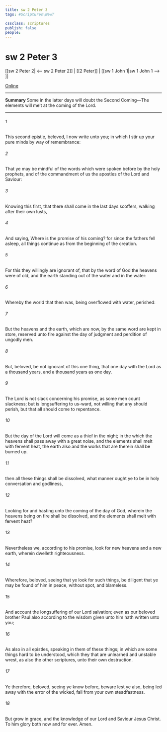 ```yaml
---
title: sw 2 Peter 3
tags: #Scriptures\NewT

cssclass: scriptures
publish: false
people:
---
```


# sw 2 Peter 3
[[sw 2 Peter 2| <-- sw 2 Peter 2]] | [[2 Peter]] | [[sw 1 John 1|sw 1 John 1 --> ]]

[Online](https://churchofjesuschrist.org/study/scriptures/nt/2-pet/3?lang=eng)

---
__Summary__
Some in the latter days will doubt the Second Coming—The elements will melt at the coming of the Lord.

---
###### 1 
This second epistle, beloved, I now write unto you; in  which I stir up your pure minds by way of remembrance:

###### 2 
That ye may be mindful of the words which were spoken before by the holy prophets, and of the commandment of us the apostles of the Lord and Saviour:

###### 3 
Knowing this first, that there shall come in the last days scoffers, walking after their own lusts,

###### 4 
And saying, Where is the promise of his coming? for since the fathers fell asleep, all things continue as  from the beginning of the creation.

###### 5 
For this they willingly are ignorant of, that by the word of God the heavens were of old, and the earth standing out of the water and in the water:

###### 6 
Whereby the world that then was, being overflowed with water, perished:

###### 7 
But the heavens and the earth, which are now, by the same word are kept in store, reserved unto fire against the day of judgment and perdition of ungodly men.

###### 8 
But, beloved, be not ignorant of this one thing, that one day  with the Lord as a thousand years, and a thousand years as one day.

###### 9 
The Lord is not slack concerning his promise, as some men count slackness; but is longsuffering to us-ward, not willing that any should perish, but that all should come to repentance.

###### 10 
But the day of the Lord will come as a thief in the night; in the which the heavens shall pass away with a great noise, and the elements shall melt with fervent heat, the earth also and the works that are therein shall be burned up.

###### 11 
 then  all these things shall be dissolved, what manner  ought ye to be in  holy conversation and godliness,

###### 12 
Looking for and hasting unto the coming of the day of God, wherein the heavens being on fire shall be dissolved, and the elements shall melt with fervent heat?

###### 13 
Nevertheless we, according to his promise, look for new heavens and a new earth, wherein dwelleth righteousness.

###### 14 
Wherefore, beloved, seeing that ye look for such things, be diligent that ye may be found of him in peace, without spot, and blameless.

###### 15 
And account  the longsuffering of our Lord  salvation; even as our beloved brother Paul also according to the wisdom given unto him hath written unto you;

###### 16 
As also in all  epistles, speaking in them of these things; in which are some things hard to be understood, which they that are unlearned and unstable wrest, as  also the other scriptures, unto their own destruction.

###### 17 
Ye therefore, beloved, seeing ye know  before, beware lest ye also, being led away with the error of the wicked, fall from your own steadfastness.

###### 18 
But grow in grace, and  the knowledge of our Lord and Saviour Jesus Christ. To him  glory both now and for ever. Amen.

